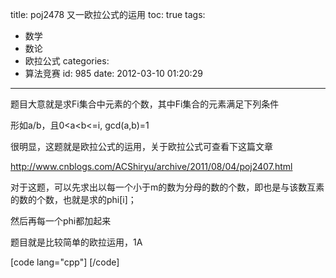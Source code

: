 title: poj2478 又一欧拉公式的运用
toc: true
tags:
  - 数学
  - 数论
  - 欧拉公式
categories:
  - 算法竞赛
id: 985
date: 2012-03-10 01:20:29
---

题目大意就是求Fi集合中元素的个数，其中Fi集合的元素满足下列条件

形如a/b，且0<a<b<=i, gcd(a,b)=1 

很明显，这题就是欧拉公式的运用，关于欧拉公式可查看下这篇文章

http://www.cnblogs.com/ACShiryu/archive/2011/08/04/poj2407.html

对于这题，可以先求出以每一个小于m的数为分母的数的个数，即也是与该数互素的数的个数，也就是求的phi[i]；

然后再每一个phi都加起来

题目就是比较简单的欧拉运用，1A

[code lang="cpp"]
[/code]
